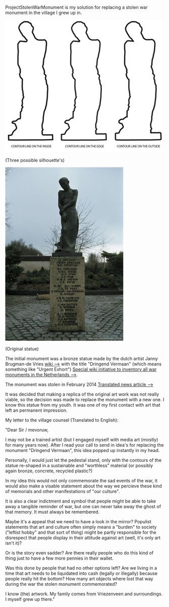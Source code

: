 ProjectStolenWarMonument is my solution for replacing a stolen war monument in the village I grew up in.


![tag alt](https://github.com/DeRaafMedia/ProjectStolenWarMonument/blob/master/bin/data/photoshop/ProjectStolenWarMonument_2.png)

(Three possible silhouette's)

![tag alt](https://github.com/DeRaafMedia/ProjectStolenWarMonument/blob/master/bin/data/photoshop/dringend_vermaan.jpg)

(Original statue)

The initial monument was a bronze statue made by the dutch artist Janny Brugman-de Vries [wiki -->](http://nl.wikipedia.org/wiki/Janny_Brugman-de_Vries) with the title "Dringend Vermaan" (which means something like "Urgent Exhort") [Special wiki initiative to inventory all war monuments in the Netherlands -->](http://www.4en5mei.nl/herinneren/oorlogsmonumenten/monumenten_zoeken/oorlogsmonument/1133).

The monument was stolen in February 2014 [Translated news article -->](https://translate.google.nl/translate?sl=nl&tl=en&js=y&prev=_t&hl=nl&ie=UTF-8&u=http%3A%2F%2Fwww.bndestem.nl%2Falgemeen%2Fbinnenland%2Fburgemeester-ontzet-over-diefstal-beeld-oorlogsmonument-1.4213577&edit-text=)

It was decided that making a replica of the original art work was not really viable, so the decision was made to replace the monument with a new one. I know this statue from my youth. It was one of my first contact with art that left an permanent impression.

My letter to the village counsel (Translated to English):

"Dear Sir / mevoruw,

I may not be a trained artist (but I engaged myself with media art (mostly) for many years now). After I read your call to send in idea's for replacing the monument "Dringend Vermaan", this idea popped up instantly in my head.

Personally, I would just let the pedestal stand, only with the contours of the statue re-shaped in a sustainable and "worthless" material (or possibly again bronze, concrete, recycled plastic?)

In my idea this would not only commemorate the sad events of the war, it would also make a visable statement about the way we percieve these kind of memorials and other manifestations of "our culture". 

It is also a clear indictment and symbol that people might be able to take away a tangible reminder of war, but one can never take away the ghost of that memory. It must always be remembered. 

Maybe it's a appeal that we need to have a look in the mirror? Populist statements that art and culture often simply means a "burden" to society ("leftist hobby" and that sort of thing) might be partly responsible for the disrespect that people display in their attitude against art (well, it's only art isn't it)?

Or is the story even sadder? Are there really people who do this kind of thing just to have a few more pennies in their wallet. 

Was this done by people that had no other options left? Are we living in a time that art needs to be liquidated into cash (legally or illegally) because people really hit the bottom? How many art objects where lost that way during the war the stolen monument commemorated?

I know (the) artwork. My family comes from Vriezenveen and surroundings. I myself grew up there."
